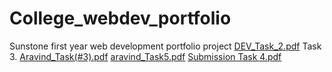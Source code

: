 # College_webdev_portfolio
Sunstone first year web development portfolio project
[DEV_Task_2.pdf](https://github.com/baravind031/College_webdev_portfolio/files/11050084/DEV_Task_2.pdf)
Task 3.
[Aravind_Task(#3).pdf](https://github.com/baravind031/College_webdev_portfolio/files/11175900/Aravind_Task.3.pdf)
[aravind_Task5.pdf](https://github.com/baravind031/College_webdev_portfolio/files/11321462/aravind_Task5.pdf)
[Submission Task 4.pdf](https://github.com/baravind031/College_webdev_portfolio/files/11321491/Submission.Task.4.pdf)
